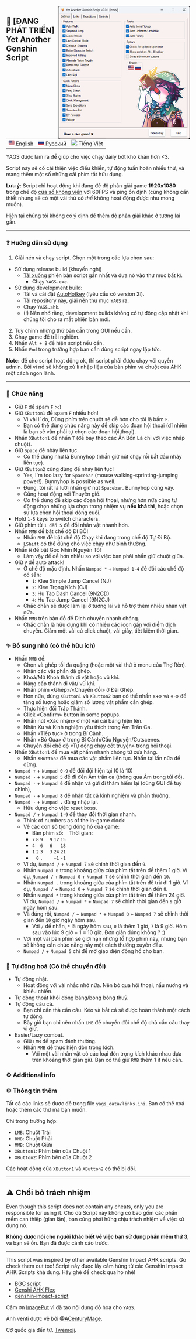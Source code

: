 <img src="./ScriptPreview.png" alt="Happy Moople" align="right" width="360">

## 🎈 [ĐANG PHÁT TRIỂN] Yet Another Genshin Script

<table>
  <tr>
    <td valign="center"><a href="README.md"><img src="https://github.com/twitter/twemoji/blob/master/assets/svg/1f1fa-1f1f8.svg" width="16"/> English</td>
    <td valign="center"><a href="README_RU.md"><img src="https://github.com/twitter/twemoji/blob/master/assets/svg/1f1f7-1f1fa.svg" width="16"/> Русский</a></td>
    <td valign="center"><img src="https://em-content.zobj.net/thumbs/160/twitter/53/flag-for-vietnam_1f1fb-1f1f3.png" width="16"/> Tiếng Việt</td>
  </tr>
</table>

YAGS được làm ra để giúp cho việc chạy daily bớt khó khăn hơn <3.

Script này sẽ cố cải thiện việc điều khiển, tự động tuần hoàn nhiều thứ, và mang thêm một số những cái phím tắt hữu dụng.

**Lưu ý**: Script chỉ hoạt động khi đang để độ phân giải game **1920x1080** trong chế độ [cửa sổ không viền](https://gaming.stackexchange.com/a/376533) với 60FPS và ping ổn định (cũng không cần thiết nhưng sẽ có một vài thứ *có thể* không hoạt động được như mong muốn).

Hiện tại chúng tôi không có ý định để thêm độ phân giải khác ở tương lai gần.

---

### ❓ Hướng dẫn sử dụng
1. Giải nén và chạy script. Chọn một trong các lựa chọn sau:
  - Sử dụng release build (khuyến nghị)
    - [Tải xuống](https://github.com/SoSeDiK/YAGS/releases/latest/download/YAGS.exe) phiên bản script gần nhất và đưa nó vào thư mục bất kì.
		- Chạy `YAGS.exe`.
  - Sử dụng development build:
    - Tải và cài đặt [AutoHotkey](https://www.autohotkey.com/) (❕yêu cầu có version 2❕).
    - Tải repository này, giải nến thư mục `YAGS` ra.
    - Chạy `YAGS.ahk`.
    - (!) Nên nhớ rằng, development builds không có tự động cập nhật khi chúng tôi cho ra mắt phiên bản mới.
2. Tuỳ chỉnh những thứ bản cần trong GUI nếu cần.
3. Chạy game để trải nghiệm.
4. Nhấn `Alt + B` để hiện script nếu cần.
5. Nhấn `End` trong trường hợp bạn cần dừng script ngay lập tức.

**Note:** để cho script hoạt động ok, thì script phải được chạy với quyền admin. Bởi vì nó sẽ không xử lí nhập liệu của bàn phím và chuột của AHK một cách ngon lành.

---

### 🎨 Chức năng
- Giữ `F` để spam `F` >:)
- Giữ `XButton1` để spam `F` nhiều hơn!
  - Vì vài lí do, Dùng phím trên chuột sẽ dễ hơn cho tôi là bấm `F`.
  - Bạn có thể dùng chức năng này để skip các đoạn hội thoại (dĩ nhiên là bạn sẽ vẫn phải tự chọn các đoạn hội thoại).
- Nhấn `XButton1` để nhấn `T` (để bay theo các Ấn Bốn Lá chỉ với việc nhấp chuột).
- Giữ `Space` để nhảy liên tục.
  - Có thể dùng như là Bunnyhop (nhấn giữ nút chạy rồi bắt đầu nhảy liên tục).
- Giữ `XButton2` cũng dùng để nhảy liên tục!
  - Yes, I'm too lazy for `Spacebar` (mouse walking-sprinting-jumping power!). Bunnyhop is possible as well.
  - Đúng, tôi rất là lười nhấn giữ nút `Spacebar`. Bunnyhop cũng vậy.
  - Cũng hoạt động với Thuyền gió.
  - Có thể dùng để skip các đoạn hội thoại, nhưng hơn nữa cũng tự động chọn những lựa chọn trong nhiệm vụ **nếu khả thi**, hoặc chọn sự lựa chọn hội thoại dòng cuối.
- Hold `1-5` keys to switch characters.
- Giữ phím từ `1 đến 5` để đổi nhân vật nhanh hơn.
- Nhấn `MMB` để bật chế độ ĐI BỘ!
  - Nhấn `RMB` để bật chế độ Chạy khi đang trong chế độ Tự Đi Bộ.
  - `LShift` có thể dùng cho việc chạy như bình thường.
- Nhấn `H` để bật Góc Nhìn Nguyên Tố!
  - Làm vậy để dễ hơn nhiều so với việc bạn phải nhấn giữ chuột giữa.
- Giữ `V` để auto attack!
  - Ở chế độ mặc định. Nhấn `Numpad *` + `Numpad 1-4` để đổi các chế độ có sẵn:
    - `1`: Klee Simple Jump Cancel (NJ)
    - `2`: Klee Trọng Kích (CJ)
    - `3`: Hu Tao Dash Cancel (9N2CD)
    - `4`: Hu Tao Jump Cancel (9N2CJ)
  - Chắc chắn sẽ được làm lại ở tương lai và hỗ trợ thêm nhiều nhân vật nữa.
- Nhấn `MMB` trên bản đồ để Dịch chuyển nhanh chóng.
  - Chắc chắn là hữu dụng khi có nhiều các icon gần với điểm dịch chuyển. Giảm một vài cú click chuột, vài giây, tiết kiệm thời gian.

### ✨ Bổ sung nhỏ (có thể hữu ích)
- Nhấn `MMB` để:
  - Chọn và ghép tối đa quặng (hoặc một vài thứ ở menu của Thợ Rèn).
  - Nhận các vật phẩn đã ghép.
  - Khoá/Mở Khoá thánh di vật hoặc vũ khí.
  - Nâng cấp thánh di vật/ vũ khí.
  - Nhấn phím «Ghép»/«Chuyển đổi» ở Đài Ghép.
  - Hơn nữa, dùng `XButton1` và `XButton2` bạn có thể nhấn «+» và «-» để tăng số lượng hoặc giảm số lượng vật phẩm cần ghép.
  - Thực hiện đổi Tráp Thánh.
  - Click «Confirm» button in some popups.
  - Nhấn nút «Xác nhận» ở một vài cái bảng hiện lên.
  - Nhận Xu và Kinh nghiệm yêu thích trong Ấm Trần Ca.
  - Nhấn «Tiếp tục» ở trong Bí Cảnh.
  - Nhấn «Bỏ Qua» ở trong Bí Cảnh/Cầu Nguyện/Cutscenes.
  - Chuyển đổi chế độ «Tự động chạy cốt truyện» trong hội thoại.
- Nhấn `XButton1` để mua vật phẩm nhanh chóng từ cửa hàng.
  - Nhấn `XButton2` để mua các vật phẩm liên tục. Nhấn tại lần nữa để dừng.
- `Numpad +` + `Numpad 0-9` để đổi đội hiện tại (0 là 10)
- `Numpad -` + `Numpad 5` để đi đến Ấm trần ca (thông qua Ấm trong túi đồ).
- `Numpad -` + `Numpad 6` để nhận và gửi đi thám hiểm lại (dùng GUI để tuỳ chỉnh),
- `Numpad -` + `Numpad 8` để nhận tất cả kinh nghiệm và phần thưởng.
- `Numpad -` + `Numpad .` đăng nhập lại.
  - Hữu dụng cho việc reset boss.
- `Numpad /` + `Numpad 1-9` để thay đổi thời gian nhanh.
  - Think of numbers as of the in-game clock:
  - Về các con số trong đồng hồ của game:
    - Bàn phím số:    Thời gian:
    - `7` `8` `9`   ` 9` `12` `15`
    - `4` ` ` `6`   ` 6` `  ` `18`
    - `1` `2` `3`   ` 3` `24` `21`
    - ` ` `0` `.`   `  ` `+1` `-1`
  - Ví dụ, `Numpad /` + `Numpad 7` sẽ chỉnh thời gian đến `9`.
  - Nhấn `Numpad 0` trong khoảng giữa của phím tắt trên để thêm 1 giờ. Ví dụ, `Numpad /` + `Numpad 0` + `Numpad 7` sẽ chỉnh thời gian đến `10`.
  - Nhấn `Numpad .` trong khoảng giữa của phím tắt trên để trừ đi 1 giờ. Ví dụ, `Numpad /` + `Numpad 0` + `Numpad 7` sẽ chỉnh thời gian đến `8`.
  - Nhấn `Numpad *` trong khoảng giữa của phím tắt trên để thêm 24 giờ. Ví dụ, `Numpad /` + `Numpad *` + `Numpad 7` sẽ chỉnh thời gian đến `9` giờ ngày hôm sau.
  - Và đúng rồi, `Numpad /` + `Numpad *` + `Numpad 0` + `Numpad 7` sẽ chỉnh thời gian đến `10` giờ ngày hôm sau.
    - Với `/` để nhấn, `*` là ngày hôm sau, `0` là thêm 1 giờ, `7` là 9 giờ. Hôm sau vào lúc 9 giờ + 1 = 10 giờ. Đơn giản đúng không ? :)
  - Với một vài bàn phím sẽ giới hạn những tổ hợp phím này, nhưng bạn sẽ không cần chức năng này một cách thường xuyên đâu.
  - `Numpad /` + `Numpad 5` chỉ để mở giao diện đồng hồ cho bạn.

### 🎣 Tự động hoá (Có thể chuyển đổi)
- Tự động nhặt.
  - Hoạt động với vài nhắc nhở nữa. Nên bỏ qua hội thoại, nấu nương và khiêu chiến.
- Tự động thoát khỏi đóng băng/bong bóng thuỷ.
- Tự động câu cá.
  - Bạn chỉ cần thả cần câu. Kéo và bắt cá sẽ được hoàn thành một cách tự động.
  - Bây giờ bạn chỉ nên nhấn `LMB` để chuyển đổi chế độ chả cần câu thay vì giữ.
- Easier/Lazy combat.
  - Giữ `LMB` để spam đánh thường.
  - Nhấn `RMB` để thực hiện đòn trọng kích.
    - Với một vài nhân vật có các loại đòn trọng kích khác nhau dựa trên khoảng thời gian giữ. Bạn có thể giữ `RMB` thêm 1 ít nếu cần.

### ⚙ Additional info
### ⚙ Thông tin thêm
Tất cả các links sẽ được để trong file `yags_data/links.ini`. Bạn có thể xoá hoặc thêm các thứ mà bạn muốn.

Chỉ trong trường hợp:
- `LMB`: Chuột Trái
- `RMB`: Chuột Phải
- `MMB`: Chuột Giữa
- `XButton1`: Phím bên của Chuột 1
- `XButton2`: Phím bên của Chuột 2

Các hoạt động của `XButton1` và `XButton2` có thể bị đổi.

---

## ⚠ Chối bỏ trách nhiệm
Even though this script does not contain any cheats, only you are responsible for using it.
Cho dù Script này không có bao gồm các phần mềm can thiệp (gian lận), bạn cũng phải hứng chịu trách nhiệm về việc sử dụng nó.

**Không được nói cho người khác biết về việc bạn sử dụng phần mềm thứ 3**, và bạn sẽ ổn. Bạn đã được cảnh cáo trước.

---

This script was inspired by other available Genshin Impact AHK scripts. Go check them out too!
Script này được lấy cảm hứng từ các Genshin Impact AHK Scripts khả dụng. Hãy ghé để check qua họ nhé!
- [BGC script](https://github.com/onoderis/bgc-script)
- [Genshi AHK Flex](https://github.com/Kramar1337/GenshinImpact-AHK-flex)
- [genshin-impact-script](https://github.com/phonowell/genshin-impact-script)

Cảm ơn [ImagePut](https://github.com/iseahound/ImagePut) vì đã tạo nội dung đồ hoạ cho `YAGS`.

Ảnh venti được vẽ bởi [@ACenturyMage](https://twitter.com/ACenturyMage/status/1325869153618718720).

Cờ quốc gia đến từ. [Twemoji](https://twemoji.twitter.com/).
